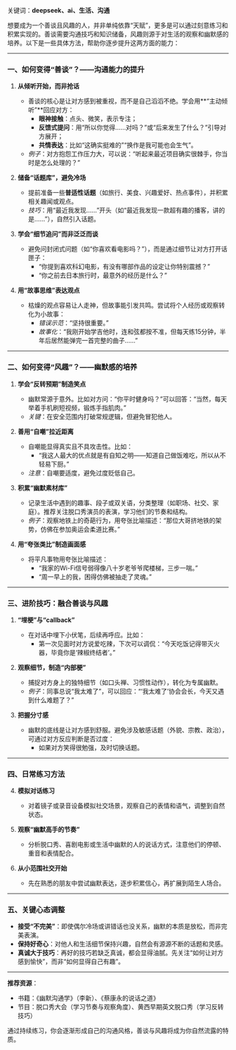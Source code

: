 关键词：**deepseek、ai、生活、沟通**

想要成为一个善谈且风趣的人，并非单纯依靠“天赋”，更多是可以通过刻意练习和积累实现的。善谈需要沟通技巧和知识储备，风趣则源于对生活的观察和幽默感的培养。以下是一些具体方法，帮助你逐步提升这两方面的能力：

---

### **一、如何变得“善谈”？——沟通能力的提升**
1. **从倾听开始，而非抢话**  
   - 善谈的核心是让对方感到被重视，而不是自己滔滔不绝。学会用**“主动倾听”**回应对方：  
     - **眼神接触**：点头、微笑，表示专注；  
     - **反馈式提问**：用“所以你觉得……对吗？”或“后来发生了什么？”引导对方展开；  
     - **共情表达**：比如“这确实挺难的”“换作是我可能也会生气”。  
   - *例子*：对方抱怨工作压力大，可以说：“听起来最近项目确实很棘手，你当时是怎么处理的？”  

2. **储备“话题库”，避免冷场**  
   - 提前准备一些**普适性话题**（如旅行、美食、兴趣爱好、热点事件），并积累相关趣闻或观点。  
   - *技巧*：用“最近我发现……”开头（如“最近我发现一款超有趣的播客，讲的是……”），自然引入话题。

3. **学会“细节追问”而非泛泛而谈**  
   - 避免问封闭式问题（如“你喜欢看电影吗？”），而是通过细节让对方打开话匣子：  
     - “你提到喜欢科幻电影，有没有哪部作品的设定让你特别震撼？”  
     - “你之前去日本旅行时，最意外的经历是什么？”  

4. **用“故事思维”表达观点**  
   - 枯燥的观点容易让人走神，但故事能引发共鸣。尝试将个人经历或观察转化为小故事：  
     - *错误示范*：“坚持很重要。”  
     - *故事化*：“我刚开始学吉他时，连和弦都按不准，但每天练15分钟，半年后居然能弹完一首完整的曲子……”

---

### **二、如何变得“风趣”？——幽默感的培养**
1. **学会“反转预期”制造笑点**  
   - 幽默常源于意外。比如对方问：“你平时健身吗？”可以回答：“当然，每天举着手机刷短视频，锻炼手指肌肉。”  
   - *关键*：在安全范围内打破常规逻辑，但避免冒犯他人。

2. **善用“自嘲”拉近距离**  
   - 自嘲能显得真实且不具攻击性。比如：  
     - “我这人最大的优点就是有自知之明——知道自己做饭难吃，所以从不轻易下厨。”  
   - *注意*：自嘲要适度，避免过度贬低自己。

3. **积累“幽默素材库”**  
   - 记录生活中遇到的趣事、段子或双关语，分类整理（如职场、社交、家庭）。推荐关注脱口秀演员的表演，学习他们的节奏和结构。  
   - *例子*：观察地铁上的奇葩行为，用夸张比喻描述：“那位大哥挤地铁的架势，仿佛在参加奥运会柔道比赛。”

4. **用“夸张类比”制造画面感**  
   - 将平凡事物用夸张比喻描述：  
     - “我家的Wi-Fi信号弱得像八十岁老爷爷爬楼梯，三步一喘。”  
     - “周一早上的我，困得仿佛被抽走了灵魂。”

---

### **三、进阶技巧：融合善谈与风趣**
1. **“埋梗”与“callback”**  
   - 在对话中埋下小伏笔，后续再呼应。比如：  
     - 第一次见面时对方说爱吃辣，下次可以调侃：“今天吃饭记得带灭火器，毕竟你是‘辣椒终结者’。”

2. **观察细节，制造“内部梗”**  
   - 捕捉对方身上的独特细节（如口头禅、习惯性动作），转化为专属幽默。  
   - *例子*：同事总说“我太难了”，可以回应：“‘我太难了’协会会长，今天又遇到什么难题了？”

3. **把握分寸感**  
   - 幽默的底线是让对方感到舒服。避免涉及敏感话题（外貌、宗教、政治），可通过对方反应判断是否过度：  
     - 如果对方笑得很勉强，及时切换话题。

---

### **四、日常练习方法**
4. **模拟对话练习**  
   - 对着镜子或录音设备模拟社交场景，观察自己的表情和语气，调整到自然状态。

5. **观察“幽默高手的节奏”**  
   - 分析脱口秀、喜剧电影或生活中幽默的人的说话方式，注意他们的停顿、重音和表情配合。

6. **从小范围社交开始**  
   - 先在熟悉的朋友中尝试幽默表达，逐步积累信心，再扩展到陌生人场合。

---

### **五、关键心态调整**
- **接受“不完美”**：即使偶尔冷场或讲错话也没关系，幽默的本质是放松，而非完美表演。  
- **保持好奇心**：对他人和生活细节保持兴趣，自然会有源源不断的话题和灵感。  
- **真诚大于技巧**：再好的技巧若缺乏真诚，都会显得油腻。先关注“如何让对方感到愉快”，而非“如何显得自己有趣”。

---

**推荐资源**：  
- 书籍：《幽默沟通学》（李新）、《蔡康永的说话之道》  
- 节目：脱口秀大会（学习节奏与观察角度）、黄西早期英文脱口秀（学习反转技巧）  

通过持续练习，你会逐渐形成自己的沟通风格，善谈与风趣将成为你自然流露的特质。